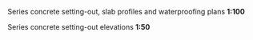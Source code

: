 <span class="transform-to-uppercase">Series concrete setting-out, slab profiles and waterproofing plans **1:100**</span>

<span class="transform-to-uppercase">Series concrete setting-out elevations **1:50**</span>